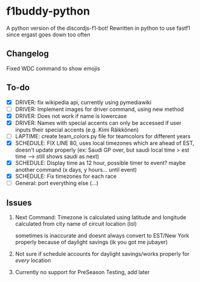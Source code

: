 # f1buddy-python

A python version of the discordjs-f1-bot! 
Rewritten in python to use fastf1 since ergast goes down too often

## Changelog

Fixed WDC command to show emojis


## To-do
- [x] DRIVER: fix wikipedia api, currently using pymediawiki
- [ ] DRIVER: Implement images for driver command, using new method
- [x] DRIVER: Does not work if name is lowercase
- [x] DRIVER: Names with special accents can only be accessed if user inputs their special accents (e.g. Kimi Räikkönen)
- [ ] LAPTIME: create team_colors.py file for teamcolors for different years
- [x] SCHEDULE: FIX LINE 80, uses local timezones which are ahead of EST, doesn't update properly (ex: Saudi GP over, but saudi local time > est time --> still shows saudi as next)
- [x] SCHEDULE: Display time as 12 hour, possible timer to event? maybe another command (x days, y hours... until event)
- [x] SCHEDULE: Fix timezones for each race
- [ ] General: port everything else (...)
## Issues

1.  Next Command: Timezone is calculated using latitude and longitude calculated from city name of circuit location (lol)

    sometimes is inaccurate and doesnt always convert to EST/New York properly because of daylight savings (ik you got me jubayer)

2. Not sure if schedule accounts for daylight savings/works properly for *every* location

3. Currently no support for PreSeason Testing, add later

